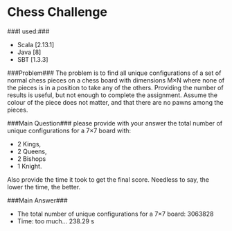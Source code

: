# Chess Challenge #

###I used:###
* Scala [2.13.1]
* Java [8]
* SBT [1.3.3]

###Problem###
The problem is to find all unique configurations of a set of normal chess pieces on a chess board with
dimensions M×N where none of the pieces is in a position to take any of the others. Providing the number of
results is useful, but not enough to complete the assignment. Assume the colour of the piece does not
matter, and that there are no pawns among the pieces.

###Main Question###
please provide with your answer the total number of unique configurations for a 7×7 board with:

+ 2 Kings, 
+ 2 Queens, 
+ 2 Bishops 
+ 1 Knight. 

Also provide the time it took to get the final score. Needless to say, the lower the time, the better.

###Main Answer###
+ The total number of unique configurations for a 7×7 board: 3063828
+ Time: too much... 238.29 s
